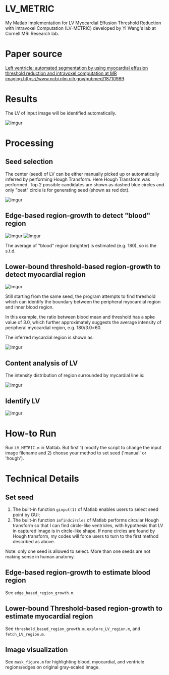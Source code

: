 # LV_METRIC
My Matlab Implementation for LV Myocardial Effusion Threshold Reduction with Intravoxel Computation (LV-METRIC) developed by Yi Wang's lab at Cornell MRI Research lab.

# Paper source

[Left ventricle: automated segmentation by using myocardial effusion threshold reduction and intravoxel computation at MR imaging.](http://pubs.rsna.org/doi/pdf/10.1148/radiol.2482072016)<https://www.ncbi.nlm.nih.gov/pubmed/18710989>.

# Results

The LV of input image will be identified automatically.

![Imgur](http://i.imgur.com/fSVIC3K.png?1)

# Processing

## Seed selection

The center (seed) of LV can be either manually picked up or automatically inferred by performing Hough Transform. Here Hough Transform was performed. Top 2 possible candidates are shown as dashed blue circles and only "best" circle is for generating seed (shown as red dot).

![Imgur](http://i.imgur.com/N2y24Yo.png)

## Edge-based region-growth to detect "blood" region

![Imgur](http://i.imgur.com/uaUy23A.png)
![Imgur](http://i.imgur.com/kS0F26i.png)

The average of "blood" region (brighter) is estimated (e.g. 180), so is the s.t.d.

## Lower-bound threshold-based region-growth to detect myocardial region

![Imgur](http://i.imgur.com/hRXxvXA.png)

Still starting from the same seed, the program attempts to find threshold which can identify the boundary between the peripheral myocardial region and inner blood region.

In this example, the ratio between blood mean and threshold has a spke value of 3.0, which further approximately suggests the average intensity of peripheral myocardial region, e.g. 180/3.0=60.

The inferred mycardial region is shown as:

![Imgur](http://i.imgur.com/0Ckgi9V.png)

## Content analysis of LV

The intensity distribution of region surrounded by mycardial line is:

![Imgur](http://i.imgur.com/jSCxySp.png)

## Identify LV

![Imgur](http://i.imgur.com/VuOMtJL.png)

# How-to Run

Run `LV_METRIC.m` in Matlab. But first 1) modify the script to change the input image filename and 2) choose your method to set seed ('manual' or 'hough').

# Technical Details

## Set seed

1. The built-in function `ginput(1)` of Matlab enables users to select seed point by GUI;
2. The built-in function `imfindcircles` of Matlab performs circular Hough transform so that I can find circle-like ventricles, with hypothesis that LV in captured image is in circle-like shape. If none circles are found by Hough transform, my codes will force users to turn to the first method described as above.

Note: only one seed is allowed to select. More than one seeds are not making sense in human anatomy.

## Edge-based region-growth to estimate blood region

See `edge_based_region_growth.m`.

## Lower-bound Threshold-based region-growth to estimate myocardial region

See `threshold_based_region_growth.m`, `explore_LV_region.m`, and `fetch_LV_region.m`.

## Image visualization

See `mask_figure.m` for highlighting blood, myocardial, and ventricle regions/edges on original gray-scaled image.

